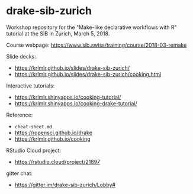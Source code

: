 # drake-sib-zurich

Workshop repository for the "Make-like declarative workflows with R" tutorial at the SIB in Zurich, March 5, 2018.

Course webpage: https://www.sib.swiss/training/course/2018-03-remake

Slide decks:

- https://krlmlr.github.io/slides/drake-sib-zurich/
- https://krlmlr.github.io/slides/drake-sib-zurich/cooking.html

Interactive tutorials:

- https://krlmlr.shinyapps.io/cooking-tutorial/
- https://krlmlr.shinyapps.io/cooking-drake-tutorial/

Reference:

- `cheat-sheet.md`
- https://ropensci.github.io/drake
- https://krlmlr.github.io/cooking

RStudio Cloud project:

- https://rstudio.cloud/project/21897

gitter chat:

- https://gitter.im/drake-sib-zurich/Lobby#
